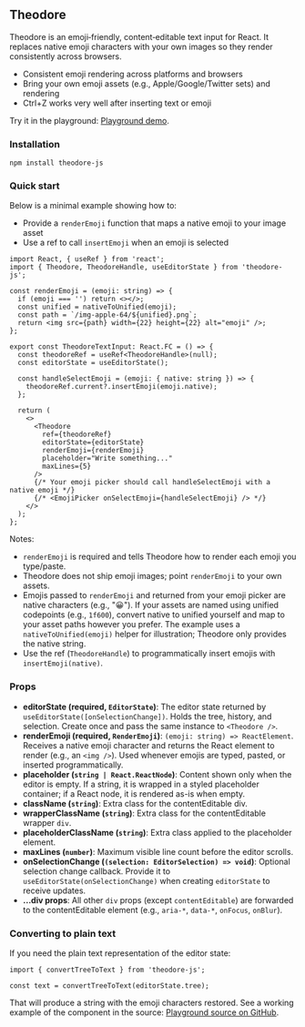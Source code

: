 ## Theodore

Theodore is an emoji‑friendly, content‑editable text input for React. It replaces native emoji characters with your own images so they render consistently across browsers.

- Consistent emoji rendering across platforms and browsers
- Bring your own emoji assets (e.g., Apple/Google/Twitter sets) and rendering
- Ctrl+Z works very well after inserting text or emoji

Try it in the playground: [Playground demo](https://playground.theodore-js.dev).

### Installation

```
npm install theodore-js
```

### Quick start

Below is a minimal example showing how to:

- Provide a `renderEmoji` function that maps a native emoji to your image asset
- Use a ref to call `insertEmoji` when an emoji is selected

```tsx
import React, { useRef } from 'react';
import { Theodore, TheodoreHandle, useEditorState } from 'theodore-js';

const renderEmoji = (emoji: string) => {
  if (emoji === '') return <></>;
  const unified = nativeToUnified(emoji);
  const path = `/img-apple-64/${unified}.png`;
  return <img src={path} width={22} height={22} alt="emoji" />;
};

export const TheodoreTextInput: React.FC = () => {
  const theodoreRef = useRef<TheodoreHandle>(null);
  const editorState = useEditorState();

  const handleSelectEmoji = (emoji: { native: string }) => {
    theodoreRef.current?.insertEmoji(emoji.native);
  };

  return (
    <>
      <Theodore
        ref={theodoreRef}
        editorState={editorState}
        renderEmoji={renderEmoji}
        placeholder="Write something..."
        maxLines={5}
      />
      {/* Your emoji picker should call handleSelectEmoji with a native emoji */}
      {/* <EmojiPicker onSelectEmoji={handleSelectEmoji} /> */}
    </>
  );
};
```

Notes:

- `renderEmoji` is required and tells Theodore how to render each emoji you type/paste.
- Theodore does not ship emoji images; point `renderEmoji` to your own assets.
- Emojis passed to `renderEmoji` and returned from your emoji picker are native characters (e.g., "😀"). If your assets are named using unified codepoints (e.g., `1f600`), convert native to unified yourself and map to your asset paths however you prefer. The example uses a `nativeToUnified(emoji)` helper for illustration; Theodore only provides the native string.
- Use the ref (`TheodoreHandle`) to programmatically insert emojis with `insertEmoji(native)`.

### Props

- **editorState (required, `EditorState`)**: The editor state returned by `useEditorState([onSelectionChange])`. Holds the tree, history, and selection. Create once and pass the same instance to `<Theodore />`.
- **renderEmoji (required, `RenderEmoji`)**: `(emoji: string) => ReactElement`. Receives a native emoji character and returns the React element to render (e.g., an `<img />`). Used whenever emojis are typed, pasted, or inserted programmatically.
- **placeholder (`string | React.ReactNode`)**: Content shown only when the editor is empty. If a string, it is wrapped in a styled placeholder container; if a React node, it is rendered as-is when empty.
- **className (`string`)**: Extra class for the contentEditable div.
- **wrapperClassName (`string`)**: Extra class for the contentEditable wrapper `div`.
- **placeholderClassName (`string`)**: Extra class applied to the placeholder element.
- **maxLines (`number`)**: Maximum visible line count before the editor scrolls.
- **onSelectionChange (`(selection: EditorSelection) => void`)**: Optional selection change callback. Provide it to `useEditorState(onSelectionChange)` when creating `editorState` to receive updates.
- **...div props**: All other `div` props (except `contentEditable`) are forwarded to the contentEditable element (e.g., `aria-*`, `data-*`, `onFocus`, `onBlur`).

### Converting to plain text

If you need the plain text representation of the editor state:

```tsx
import { convertTreeToText } from 'theodore-js';

const text = convertTreeToText(editorState.tree);
```

That will produce a string with the emoji characters restored.
See a working example of the component in the source: [Playground source on GitHub](https://github.com/fatemehkarimi/theodore/tree/master/playground).
